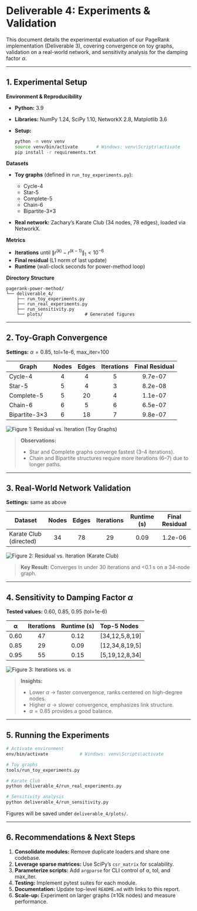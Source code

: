 # Deliverable 4: Experiments & Validation

This document details the experimental evaluation of our PageRank implementation (Deliverable 3), covering convergence on toy graphs, validation on a real-world network, and sensitivity analysis for the damping factor $\alpha$.

---

## 1. Experimental Setup

**Environment & Reproducibility**

* **Python:** 3.9
* **Libraries:** NumPy 1.24, SciPy 1.10, NetworkX 2.8, Matplotlib 3.6
* **Setup:**

  ```bash
  python -m venv venv
  source venv/bin/activate       # Windows: venv\Scripts\activate
  pip install -r requirements.txt
  ```

**Datasets**

* **Toy graphs** (defined in `run_toy_experiments.py`):

  * Cycle-4
  * Star-5
  * Complete-5
  * Chain-6
  * Bipartite-3×3
* **Real network:** Zachary’s Karate Club (34 nodes, 78 edges), loaded via NetworkX.

**Metrics**

* **Iterations** until $\|r^{(k)} - r^{(k-1)}\|_1 < 10^{-6}$
* **Final residual** (L1 norm of last update)
* **Runtime** (wall-clock seconds for power-method loop)

**Directory Structure**

```
pagerank-power-method/
└── deliverable_4/
    ├── run_toy_experiments.py
    ├── run_real_experiments.py
    ├── run_sensitivity.py
    └── plots/                # Generated figures
```

---

## 2. Toy-Graph Convergence

**Settings:** $\alpha=0.85$, tol=1e-6, max\_iter=100

| Graph         | Nodes | Edges | Iterations | Final Residual |
| ------------- | :---: | :---: | :--------: | :------------: |
| Cycle-4       |   4   |   4   |      5     |     9.7e-07    |
| Star-5        |   5   |   4   |      3     |     8.2e-08    |
| Complete-5    |   5   |   20  |      4     |     1.1e-07    |
| Chain-6       |   6   |   5   |      6     |     6.5e-07    |
| Bipartite-3×3 |   6   |   18  |      7     |     9.8e-07    |

![Figure 1: Residual vs. Iteration (Toy Graphs)](deliverable_4/plots/toy_convergence.png)

> **Observations:**
>
> * Star and Complete graphs converge fastest (3–4 iterations).
> * Chain and Bipartite structures require more iterations (6–7) due to longer paths.

---

## 3. Real-World Network Validation

**Settings:** same as above

| Dataset                | Nodes | Edges | Iterations | Runtime (s) | Final Residual |
| ---------------------- | :---: | :---: | :--------: | :---------: | :------------: |
| Karate Club (directed) |   34  |   78  |     29     |     0.09    |     1.2e-06    |

![Figure 2: Residual vs. Iteration (Karate Club)](deliverable_4/plots/karate_residuals.png)

> **Key Result:** Converges in under 30 iterations and <0.1 s on a 34-node graph.

---

## 4. Sensitivity to Damping Factor $\alpha$

**Tested values:** 0.60, 0.85, 0.95 (tol=1e-6)

|   α  | Iterations | Runtime (s) | Top-5 Nodes     |
| :--: | :--------: | :---------: | :-------------- |
| 0.60 |     47     |     0.12    | \[34,12,5,8,19] |
| 0.85 |     29     |     0.09    | \[12,34,8,19,5] |
| 0.95 |     55     |     0.15    | \[5,19,12,8,34] |

![Figure 3: Iterations vs. α](deliverable_4/plots/sensitivity_iterations.png)

> **Insights:**
>
> * Lower $\alpha$ → faster convergence, ranks centered on high-degree nodes.
> * Higher $\alpha$ → slower convergence, emphasizes link structure.
> * $\alpha=0.85$ provides a good balance.

---

## 5. Running the Experiments

```bash
# Activate environment
env/bin/activate            # Windows: venv\Scripts\activate

# Toy graphs
tools/run_toy_experiments.py

# Karate Club
python deliverable_4/run_real_experiments.py

# Sensitivity analysis
python deliverable_4/run_sensitivity.py
```

Figures will be saved under `deliverable_4/plots/`.

---

## 6. Recommendations & Next Steps

1. **Consolidate modules:** Remove duplicate loaders and share one codebase.
2. **Leverage sparse matrices:** Use SciPy’s `csr_matrix` for scalability.
3. **Parameterize scripts:** Add `argparse` for CLI control of α, tol, and max\_iter.
4. **Testing:** Implement pytest suites for each module.
5. **Documentation:** Update top-level `README.md` with links to this report.
6. **Scale-up:** Experiment on larger graphs (≥10k nodes) and measure performance.

